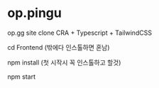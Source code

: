 # op.pingu

op.gg site clone
CRA + Typescript + TailwindCSS

cd Frontend (밖에다 인스톨하면 혼남)

npm install (첫 시작시 꼭 인스톨하고 할것)

npm start
